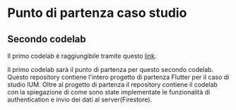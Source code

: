 # Punto di partenza caso studio

## Secondo codelab

Il primo codelab è raggiungibile tramite questo [link](https://github.com/RayCatcherS/CodelabFlutterUni).


Il primo codelab sarà il punto di partenza per questo secondo codelab.
Questo repository contiene l'intero progetto di partenza Flutter per il caso di studio IUM. Oltre al progetto di partenza il repository contiene il codelab con la spiegazione di come sono state implementate le funzionalità di authentication e invio dei dati al server(Firestore).


